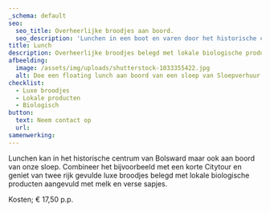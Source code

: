 ```yaml
---
_schema: default
seo:
  seo_title: Overheerlijke broodjes aan boord.
  seo_description: 'Lunchen in een boot en varen door het historische centrum van Bolsward '
title: Lunch
description: Overheerlijke broodjes belegd met lokale biologische producten.
afbeelding:
  image: /assets/img/uploads/shutterstock-1033355422.jpg
  alt: Doe een floating lunch aan boord van een sloep van Sloepverhuur Bolsward
checklist:
  - Luxe broodjes
  - Lokale producten
  - Biologisch
button:
  text: Neem contact op
  url:
samenwerking:
---
```


Lunchen kan in het historische centrum van Bolsward maar ook aan boord van onze sloep. Combineer het bijvoorbeeld met een korte Citytour en geniet van twee rijk gevulde luxe broodjes belegd met lokale biologische producten aangevuld met melk en verse sapjes.

Kosten; € 17,50 p.p.
